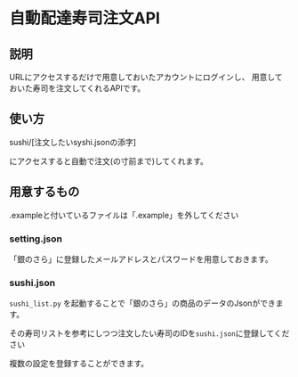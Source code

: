 # 自動配達寿司注文API

## 説明
URLにアクセスするだけで用意しておいたアカウントにログインし、
用意しておいた寿司を注文してくれるAPIです。

## 使い方

sushi/[注文したいsyshi.jsonの添字]

にアクセスすると自動で注文(の寸前まで)してくれます。
## 用意するもの
.exampleと付いているファイルは「.example」を外してください
### setting.json
「銀のさら」に登録したメールアドレスとパスワードを用意しておきます。

### sushi.json
```sushi_list.py```
を起動することで「銀のさら」の商品のデータのJsonができます。

その寿司リストを参考にしつつ注文したい寿司のIDを```sushi.json```に登録してください

複数の設定を登録することができます。
